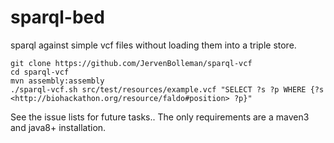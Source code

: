 sparql-bed
==========

sparql against simple vcf files without loading them into a triple store.

```
git clone https://github.com/JervenBolleman/sparql-vcf
cd sparql-vcf
mvn assembly:assembly
./sparql-vcf.sh src/test/resources/example.vcf "SELECT ?s ?p WHERE {?s <http://biohackathon.org/resource/faldo#position> ?p}"
```

See the issue lists for future tasks..
The only requirements are a maven3 and java8+ installation.
